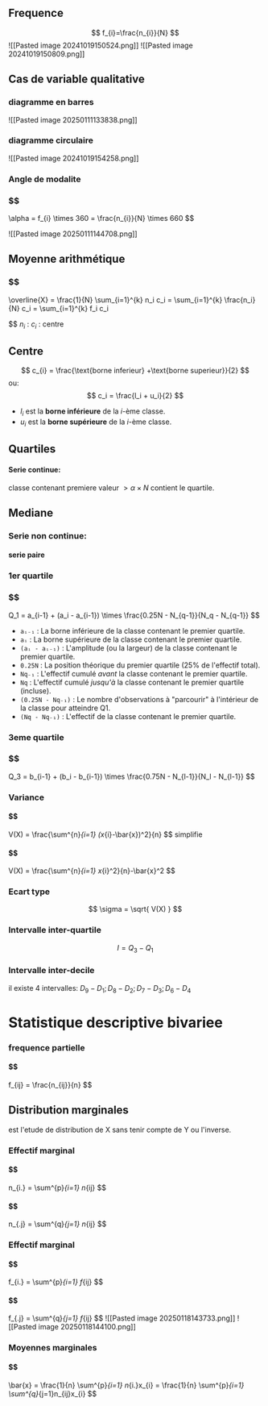  
## Frequence
 
 $$
 f_{i}=\frac{n_{i}}{N}
 $$
![[Pasted image 20241019150524.png]]
![[Pasted image 20241019150809.png]]

## Cas de variable qualitative
### diagramme en barres
![[Pasted image 20250111133838.png]]
### diagramme circulaire
![[Pasted image 20241019154258.png]]
### Angle de modalite
### $$
\alpha = f_{i} \times 360 = \frac{n_{i}}{N} \times 660
$$

![[Pasted image 20250111144708.png]]
## Moyenne arithmétique
### $$
\overline{X} = \frac{1}{N} \sum_{i=1}^{k} n_i c_i = \sum_{i=1}^{k} \frac{n_i}{N} c_i = \sum_{i=1}^{k} f_i c_i

$$
$n_{i}$ :
$c_{i}$ : centre 
## Centre
$$
c_{i} = \frac{\text{borne inferieur} +\text{borne superieur}}{2}
$$
ou:
$$
c_i = \frac{l_i + u_i}{2}
$$
- $l_{i}​$ est la **borne inférieure** de la $i$-ème classe.
- $u_i$​ est la **borne supérieure** de la $i$-ème classe.

## Quartiles

#### Serie continue:
 classe contenant premiere valeur $> \alpha \times N$  contient le quartile.
## Mediane
### Serie non continue:
#### serie paire

### 1er quartile
### $$
Q_1 = a_{i-1} + (a_i - a_{i-1}) \times \frac{0.25N - N_{q-1}}{N_q - N_{q-1}}
$$
- `aᵢ₋₁` : La borne inférieure de la classe contenant le premier quartile.
- `aᵢ` : La borne supérieure de la classe contenant le premier quartile.
- `(aᵢ - aᵢ₋₁)` : L'amplitude (ou la largeur) de la classe contenant le premier quartile.
- `0.25N` : La position théorique du premier quartile (25% de l'effectif total).
- `Nq₋₁` : L'effectif cumulé _avant_ la classe contenant le premier quartile.
- `Nq` : L'effectif cumulé _jusqu'à_ la classe contenant le premier quartile (incluse).
- `(0.25N - Nq₋₁)` : Le nombre d'observations à "parcourir" à l'intérieur de la classe pour atteindre Q1.
- `(Nq - Nq₋₁)` : L'effectif de la classe contenant le premier quartile.
### 3eme quartile
### $$
Q_3 = b_{i-1} + (b_i - b_{i-1}) \times \frac{0.75N - N_{l-1}}{N_l - N_{l-1}}
$$
### Variance
#### $$
V(X) = \frac{\sum^{n}_{i=1} (x_{i}-\bar{x})^2}{n}
$$
simplifie
#### $$
V(X) = \frac{\sum^{n}_{i=1} x_{i}^2}{n}-\bar{x}^2
$$
### Ecart type
$$
\sigma = \sqrt{ V(X) } 
$$

### Intervalle inter-quartile
$$
I = Q_{3} - Q_{1}
$$
### Intervalle inter-decile
il existe 4 intervalles:
$D_{9}-D_{1};D_{8}-D_{2};D_{7}-D_{3};D_{6}-D_{4}$


# Statistique descriptive bivariee
### frequence partielle
#### $$
f_{ij} = \frac{n_{ij}}{n}
$$
## Distribution marginales
est l'etude de distribution de X sans tenir compte de Y ou l'inverse.
### Effectif marginal
#### $$
n_{i.} = \sum^{p}_{i=1} n_{ij}
$$
#### $$
n_{.j} = \sum^{q}_{j=1} n_{ij}
$$
### Effectif marginal
#### $$
f_{i.} = \sum^{p}_{i=1} f_{ij}
$$
#### $$
f_{.j} = \sum^{q}_{j=1} f_{ij}
$$
![[Pasted image 20250118143733.png]]
![[Pasted image 20250118144100.png]]
### Moyennes marginales
#### $$

\bar{x} = \frac{1}{n}  \sum^{p}_{i=1} n_{i.}x_{i} = \frac{1}{n}  \sum^{p}_{i=1} \sum^{q}_{j=1}n_{ij}x_{i}
$$